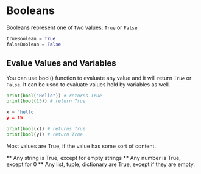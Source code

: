 # Booleans

Booleans represent one of two values: `True` or `False`

```python
trueBoolean = True
falseBoolean = False
```

## Evalue Values and Variables

You can use bool() function to evaluate any value and it will return `True` or `False`. It can be used to evaluate values held by variables as well.

```python
print(bool("Hello")) # returns True
print(bool(15)) # return True

x = "hello
y = 15

print(bool(x)) # returns True
print(bool(y)) # return True
```

Most values are True, if the value has some sort of content.

** Any string is True, except for empty strings
** Any number is True, except for 0
** Any list, tuple, dictionary are True, except if they are empty.